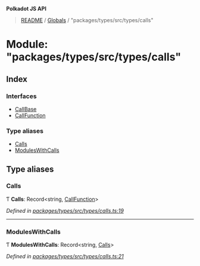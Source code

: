 **Polkadot JS API**

> [README](../README.md) / [Globals](../globals.md) / "packages/types/src/types/calls"

# Module: "packages/types/src/types/calls"

## Index

### Interfaces

* [CallBase](../interfaces/_packages_types_src_types_calls_.callbase.md)
* [CallFunction](../interfaces/_packages_types_src_types_calls_.callfunction.md)

### Type aliases

* [Calls](_packages_types_src_types_calls_.md#calls)
* [ModulesWithCalls](_packages_types_src_types_calls_.md#moduleswithcalls)

## Type aliases

### Calls

Ƭ  **Calls**: Record\<string, [CallFunction](../interfaces/_packages_types_src_types_calls_.callfunction.md)>

*Defined in [packages/types/src/types/calls.ts:19](https://github.com/polkadot-js/api/blob/7af915185/packages/types/src/types/calls.ts#L19)*

___

### ModulesWithCalls

Ƭ  **ModulesWithCalls**: Record\<string, [Calls](_packages_types_src_types_calls_.md#calls)>

*Defined in [packages/types/src/types/calls.ts:21](https://github.com/polkadot-js/api/blob/7af915185/packages/types/src/types/calls.ts#L21)*
